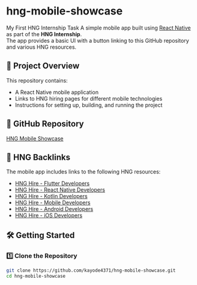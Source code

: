 # hng-mobile-showcase
My First HNG Internship Task
A simple mobile app built using [React Native](https://reactnative.dev/) as part of the **HNG Internship**.  
The app provides a basic UI with a button linking to this GitHub repository and various HNG resources.  

## 🚀 Project Overview  
This repository contains:  
- A React Native mobile application  
- Links to HNG hiring pages for different mobile technologies  
- Instructions for setting up, building, and running the project  

## 🔗 GitHub Repository  
[HNG Mobile Showcase](https://github.com/kayode4371/hng-mobile-showcase)  

## 📢 HNG Backlinks  
The mobile app includes links to the following HNG resources:  
- [HNG Hire - Flutter Developers](https://hng.tech/hire-flutter)  
- [HNG Hire - React Native Developers](https://hng.tech/hire-react-native)  
- [HNG Hire - Kotlin Developers](https://hng.tech/hire-kotlin)  
- [HNG Hire - Mobile Developers](https://hng.tech/hire-mobile)  
- [HNG Hire - Android Developers](https://hng.tech/hire-android)  
- [HNG Hire - iOS Developers](https://hng.tech/hire-ios)  

## 🛠️ Getting Started  

### **1️⃣ Clone the Repository**  
```sh
git clone https://github.com/kayode4371/hng-mobile-showcase.git
cd hng-mobile-showcase
